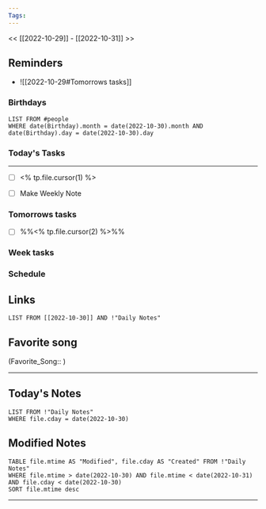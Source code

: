 ```yaml
---
Tags:
---
```

<< [[2022-10-29]] - [[2022-10-31]] >>
## Reminders
- ![[2022-10-29#Tomorrows tasks]]
### Birthdays
```dataview
LIST FROM #people 
WHERE date(Birthday).month = date(2022-10-30).month AND date(Birthday).day = date(2022-10-30).day

```
### Today's Tasks
---
- [ ] <% tp.file.cursor(1) %>

- [ ] Make Weekly Note 



### Tomorrows tasks
- [ ] %%<% tp.file.cursor(2) %>%%
### Week tasks
### Schedule

## Links
```dataview
LIST FROM [[2022-10-30]] AND !"Daily Notes"
```
## Favorite song
(Favorite_Song:: )
___
## Today's Notes
```dataview
LIST FROM !"Daily Notes"
WHERE file.cday = date(2022-10-30)
```
## Modified Notes
```dataview
TABLE file.mtime AS "Modified", file.cday AS "Created" FROM !"Daily Notes" 
WHERE file.mtime > date(2022-10-30) AND file.mtime < date(2022-10-31) AND file.cday < date(2022-10-30)
SORT file.mtime desc
```
___
